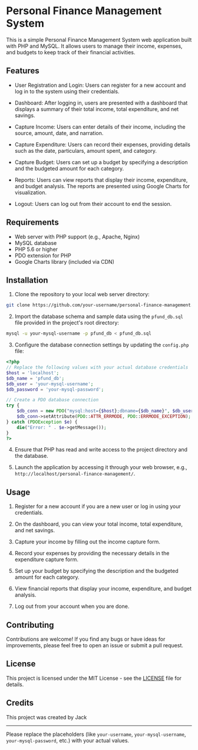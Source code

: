# Personal Finance Management System

This is a simple Personal Finance Management System web application built with PHP and MySQL. It allows users to manage their income, expenses, and budgets to keep track of their financial activities.

## Features

- User Registration and Login: Users can register for a new account and log in to the system using their credentials.

- Dashboard: After logging in, users are presented with a dashboard that displays a summary of their total income, total expenditure, and net savings.

- Capture Income: Users can enter details of their income, including the source, amount, date, and narration.

- Capture Expenditure: Users can record their expenses, providing details such as the date, particulars, amount spent, and category.

- Capture Budget: Users can set up a budget by specifying a description and the budgeted amount for each category.

- Reports: Users can view reports that display their income, expenditure, and budget analysis. The reports are presented using Google Charts for visualization.

- Logout: Users can log out from their account to end the session.

## Requirements

- Web server with PHP support (e.g., Apache, Nginx)
- MySQL database
- PHP 5.6 or higher
- PDO extension for PHP
- Google Charts library (included via CDN)

## Installation

1. Clone the repository to your local web server directory:

```bash
git clone https://github.com/your-username/personal-finance-management.git
```

2. Import the database schema and sample data using the `pfund_db.sql` file provided in the project's root directory:

```bash
mysql -u your-mysql-username -p pfund_db < pfund_db.sql
```

3. Configure the database connection settings by updating the `config.php` file:

```php
<?php
// Replace the following values with your actual database credentials
$host = 'localhost';
$db_name = 'pfund_db';
$db_user = 'your-mysql-username';
$db_password = 'your-mysql-password';

// Create a PDO database connection
try {
    $db_conn = new PDO("mysql:host={$host};dbname={$db_name}", $db_user, $db_password);
    $db_conn->setAttribute(PDO::ATTR_ERRMODE, PDO::ERRMODE_EXCEPTION);
} catch (PDOException $e) {
    die("Error: " . $e->getMessage());
}
?>
```

4. Ensure that PHP has read and write access to the project directory and the database.

5. Launch the application by accessing it through your web browser, e.g., `http://localhost/personal-finance-management/`.

## Usage

1. Register for a new account if you are a new user or log in using your credentials.

2. On the dashboard, you can view your total income, total expenditure, and net savings.

3. Capture your income by filling out the income capture form.

4. Record your expenses by providing the necessary details in the expenditure capture form.

5. Set up your budget by specifying the description and the budgeted amount for each category.

6. View financial reports that display your income, expenditure, and budget analysis.

7. Log out from your account when you are done.

## Contributing

Contributions are welcome! If you find any bugs or have ideas for improvements, please feel free to open an issue or submit a pull request.

## License

This project is licensed under the MIT License - see the [LICENSE](LICENSE) file for details.

## Credits

This project was created by Jack

---

Please replace the placeholders (like `your-username`, `your-mysql-username`, `your-mysql-password`, etc.) with your actual values.
